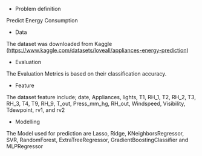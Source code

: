 * Problem definition

Predict Energy Consumption


*  Data

The dataset was downloaded from Kaggle (https://www.kaggle.com/datasets/loveall/appliances-energy-prediction)

*  Evaluation

The Evaluation Metrics is based on their classification accuracy.

* Feature

The dataset feature include; date, Appliances, lights,	T1,	RH_1,	T2,	RH_2,	T3,	RH_3,	T4, T9,	RH_9,	T_out,	Press_mm_hg,	RH_out,	Windspeed,	Visibility,	Tdewpoint,	rv1, and	rv2

* Modelling

The Model used for prediction are Lasso, Ridge, KNeighborsRegressor, SVR, RandomForest, ExtraTreeRegressor, GradientBoostingClassifier and
MLPRegressor
